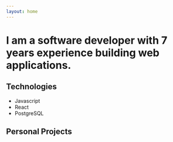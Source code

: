 ```yaml
---
layout: home
---
```


<h1>I am a software developer with 7 years experience building web applications.<span class="cursor"></span></h1>

<h2>Technologies</h2>
<div>
    <ul>
        <li>Javascript</li>
        <li>React</li>
        <li>PostgreSQL</li>
    </ul>
</div>

<h2>Personal Projects</h2>
<div>
    
</div>